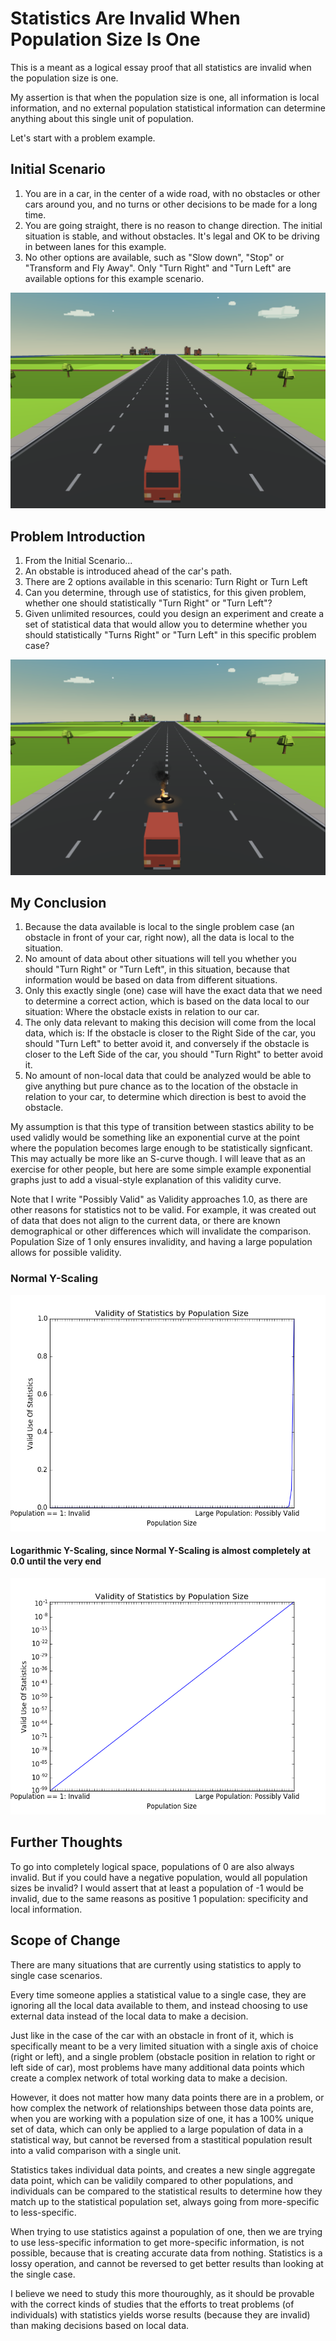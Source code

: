 # Statistics Are Invalid When Population Size Is One

This is a meant as a logical essay proof that all statistics are invalid when the population size is one.

My assertion is that when the population size is one, all information is local information, and no external population statistical information can determine anything about this single unit of population.

Let's start with a problem example.

## Initial Scenario

1. You are in a car, in the center of a wide road, with no obstacles or other cars around you, and no turns or other decisions to be made for a long time.
2. You are going straight, there is no reason to change direction.  The initial situation is stable, and without obstacles.  It's legal and OK to be driving in between lanes for this example.
3. No other options are available, such as "Slow down", "Stop" or "Transform and Fly Away".  Only "Turn Right" and "Turn Left" are available options for this example scenario.

![Problem Introduction](images/stats_invalid_00.PNG)

## Problem Introduction

1. From the Initial Scenario...
2. An obstable is introduced ahead of the car's path.
3. There are 2 options available in this scenario:  Turn Right or Turn Left
4. Can you determine, through use of statistics, for this given problem, whether one should statistically "Turn Right" or "Turn Left"?
5. Given unlimited resources, could you design an experiment and create a set of statistical data that would allow you to determine whether you should statistically "Turns Right" or "Turn Left" in this specific problem case?

![Problem Introduction](images/stats_invalid_01.PNG)

## My Conclusion

1. Because the data available is local to the single problem case (an obstacle in front of your car, right now), all the data is local to the situation.
2. No amount of data about other situations will tell you whether you should "Turn Right" or "Turn Left", in this situation, because that information would be based on data from different situations.
3. Only this exactly single (one) case will have the exact data that we need to determine a correct action, which is based on the data local to our situation:  Where the obstacle exists in relation to our car.
4. The only data relevant to making this decision will come from the local data, which is:  If the obstacle is closer to the Right Side of the car, you should "Turn Left" to better avoid it, and conversely if the obstacle is closer to the Left Side of the car, you should "Turn Right" to better avoid it.
5. No amount of non-local data that could be analyzed would be able to give anything but pure chance as to the location of the obstacle in relation to your car, to determine which direction is best to avoid the obstacle.

My assumption is that this type of transition between stastics ability to be used validly would be something like an exponential curve at the point where the population becomes large enough to be statistically signficant.  This may actually be more like an S-curve though.  I will leave that as an exercise for other people, but here are some simple example exponential graphs just to add a visual-style explanation of this validity curve.

Note that I write "Possibly Valid" as Validity approaches 1.0, as there are other reasons for statistics not to be valid.  For example, it was created out of data that does not align to the current data, or there are known demographical or other differences which will invalidate the comparison.  Population Size of 1 only ensures invalidity, and having a large population allows for possible validity.

### Normal Y-Scaling

![Problem Introduction](images/stats_validity_normal.png)

#### Logarithmic Y-Scaling, since Normal Y-Scaling is almost completely at 0.0 until the very end

![Problem Introduction](images/stats_validity_log.png)

## Further Thoughts

To go into completely logical space, populations of 0 are also always invalid.  But if you could have a negative population, would all population sizes be invalid?  I would assert that at least a population of -1 would be invalid, due to the same reasons as positive 1 population: specificity and local information.

## Scope of Change

There are many situations that are currently using statistics to apply to single case scenarios.

Every time someone applies a statistical value to a single case, they are ignoring all the local data available to them, and instead choosing to use external data instead of the local data to make a decision.

Just like in the case of the car with an obstacle in front of it, which is specifically meant to be a very limited situation with a single axis of choice (right or left), and a single problem (obstacle position in relation to right or left side of car), most problems have many additional data points which create a complex network of total working data to make a decision.

However, it does not matter how many data points there are in a problem, or how complex the network of relationships between those data points are, when you are working with a population size of one, it has a 100% unique set of data, which can only be applied to a large population of data in a statistical way, but cannot be reversed from a stastitical population result into a valid comparison with a single unit.

Statistics takes individual data points, and creates a new single aggregate data point, which can be validily compared to other populations, and individuals can be compared to the statistical results to determine how they match up to the statistical population set, always going from more-specific to less-specific.

When trying to use statistics against a population of one, then we are trying to use less-specific information to get more-specific information, is not possible, because that is creating accurate data from nothing.  Statistics is a lossy operation, and cannot be reversed to get better results than looking at the single case.

I believe we need to study this more thouroughly, as it should be provable with the correct kinds of studies that the efforts to treat problems (of individuals) with statistics yields worse results (because they are invalid) than making decisions based on local data.


